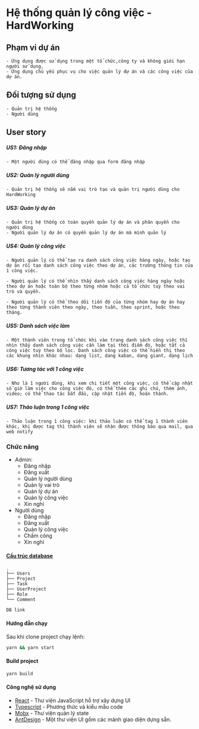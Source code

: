 # Hệ thống quản lý công việc - HardWorking

## Phạm vi dự án
    - Ứng dụng được sử dụng trong một tổ chức,công ty và không giới hạn người sử dụng.
    - Ứng dụng chủ yếu phục vụ cho việc quản lý dự án và các công việc của dự án.

## Đối tượng sử dụng
    - Quản trị hệ thống
    - Người dùng

## User story

##### US1: Đăng nhập

    - Một người dùng có thể đăng nhập qua form đăng nhập


##### US2: Quản lý người dùng

    - Quản trị hệ thống sẽ nắm vai trò tạo và quản trị người dùng cho HardWorking


##### US3: Quản lý dự án
    - Quản trị hệ thống có toàn quyền quản lý dự án và phân quyền cho người dùng
    - Người quản lý dự án có quyền quản lý dự án mà mình quản lý
##### US4: Quản lý công việc

    - Người quản lý có thể tạo ra danh sách công việc hàng ngày, hoặc tạo dự án rồi tạo danh sách công việc theo dự án, các trường thông tin của 1 công việc. 

    - Người quản lý có thể nhìn thấy danh sách công việc hàng ngày hoặc theo dự án hoặc toàn bộ theo từng nhóm hoặc cả tổ chức tuỳ theo vai trò và quyền.

    - Người quản lý có thể theo dõi tiến độ của từng nhóm hay dự án hay theo từng thành viên theo ngày, theo tuần, theo sprint, hoặc theo tháng.

##### US5: Danh sách việc làm

    - Một thành viên trong tổ chức khi vào trang danh sách công việc thì nhìn thấy danh sách công việc cần làm tại thời điểm đó, hoặc tất cả công việc tuỳ theo bộ lọc. Danh sách công việc có thể hiển thị theo các khung nhìn khác nhau: dạng list, dang kaban, dang giant, dạng lịch

##### US6: Tương tác với 1 công việc

    - Như là 1 người dùng, khi xem chi tiết một công việc, có thể cập nhật số giờ làm việc cho công việc đó, có thể thêm các ghi chú, thêm ảnh, video; có thể thao tác bắt đầu, cập nhật tiến độ, hoàn thành.

##### US7: Thảo luận trong 1 công việc

    - Thảo luận trong 1 công việc: khi thảo luận có thể tag 1 thành viên khác, khi được tag thì thành viên sẽ nhận được thông báo qua mail, qua web notify

### Chức năng
- Admin: 
	- Đăng nhập
	- Đăng xuất
	- Quản lý người dùng
	- Quản lý vai trò
	- Quản lý dự án
	- Quản lý công việc
	- Xin nghỉ
- Người dùng
	- Đăng nhập
	- Đăng xuẩt
	- Quản lý công việc
	- Chấm công
	- Xin nghỉ

#### [Cấu trúc database](https://dbdesigner.page.link/xT4EXJ7DvbBqEsq47)
    .
    ├── Users
    ├── Project
    ├── Task
    ├── UserProject
    ├── Role
    └── Comment
    
    DB link

#### Hướng đẫn chạy

Sau khi clone project chạy lệnh:


```sh
yarn && yarn start
```

#### Build project

```sh
yarn build
```

#### Công nghệ sử dụng

* [React](https://reactjs.org/) - Thư viện JavaScript hỗ trợ xây dựng UI
* [Typescript](https://www.typescriptlang.org/) - Phương thức và kiểu mẫu code
* [Mobx](https://mobx.js.org/) - Thư viện quản lý state
* [AntDesign](https://ant.design/) - Một thư viện UI gồm các mảnh giao diện dựng sẵn.
